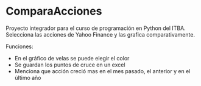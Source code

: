 # ComparaAcciones
Proyecto integrador para el curso de programación en Python del ITBA.
Selecciona las acciones de Yahoo Finance y las grafica comparativamente.

Funciones:
- En el gráfico de velas se puede elegir el color
- Se guardan los puntos de cruce en un excel
- Menciona que acción creció mas en el mes pasado, el anterior y en el último año 
